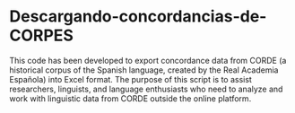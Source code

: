 # Descargando-concordancias-de-CORPES
This code has been developed to export concordance data from CORDE (a historical corpus of the Spanish language, created by the Real Academia Española) into Excel format. The purpose of this script is to assist researchers, linguists, and language enthusiasts who need to analyze and work with linguistic data from CORDE outside the online platform.
